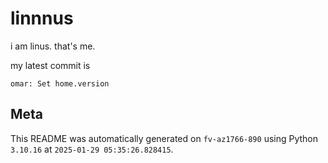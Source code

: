 # linnnus

i am linus. that's me.

my latest commit is

```
omar: Set home.version
```

## Meta

This README was automatically generated on `fv-az1766-890` using Python
`3.10.16` at `2025-01-29 05:35:26.828415`.

